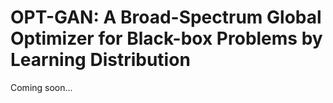 # OPT-GAN: A Broad-Spectrum Global Optimizer for Black-box Problems by Learning Distribution

Coming soon...
